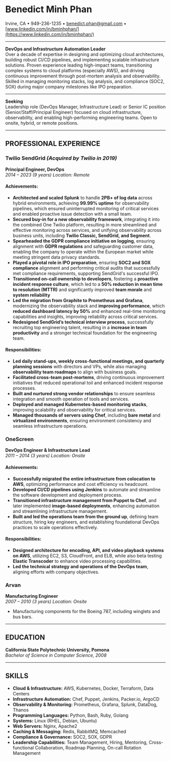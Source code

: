 # Benedict Minh Phan

Irvine, CA • 949-236-1235 • [benedict.phan@gmail.com](mailto:benedict.phan@gmail.com) • [www.linkedin.com/in/bminhphan/](https://www.linkedin.com/in/bminhphan/)

---

**DevOps and Infrastructure Automation Leader**  
Over a decade of expertise in designing and optimizing cloud architectures, building robust CI/CD pipelines, and implementing scalable infrastructure solutions. Proven experience leading high-impact teams, transitioning complex systems to cloud platforms (especially AWS), and driving continuous improvement through post-mortem analysis and observability. Skilled in managing monitoring stacks, log analysis, and compliance (SOC2, SOX) during major company milestones like IPO preparation.

---

**Seeking**  
Leadership role (DevOps Manager, Infrastructure Lead) or Senior IC position (Senior/Staff/Principal Engineer) focused on cloud infrastructure, observability, and enabling high-performing engineering teams.
Open to onsite, hybrid, or remote positions.

---

## PROFESSIONAL EXPERIENCE

### Twilio SendGrid *(Acquired by Twilio in 2019)*  
**Principal Engineer, DevOps**  
*2014 – 2023 (9 years)*
*Location: Remote*

#### Achievements:
- **Architected and scaled Splunk** to handle **2PB+ of log data** across hybrid environments, achieving **99.99% uptime** for observability pipelines, which ensured uninterrupted monitoring of critical services and enabled proactive issue detection with a small team.
- **Secured buy-in for a new observability framework**, integrating it into the combined One Twilio platform, resulting in more streamlined and effective monitoring across services, and unifying observability across business units, including **Twilio Classic, SendGrid, and Segment**.
- **Spearheaded the GDPR compliance initiative on logging**, ensuring alignment with **GDPR regulations** and safeguarding customer data, enabling the company to operate within the European market while meeting stringent data privacy standards.
- **Played a pivotal role in IPO preparation**, ensuring **SOC2 and SOX compliance** alignment and performing critical audits that successfully met compliance requirements, supporting SendGrid's successful IPO.
- **Transitioned on-call ownership to developers**, fostering a **proactive incident response culture**, which led to a **50% reduction in mean time to resolution (MTTR)** and significantly improved **team morale** and **system reliability**
- **Led the migration from Graphite to Prometheus and Grafana**, modernizing the observability stack and **improving performance**, which **reduced dashboard latency by 50%** and enhanced real-time monitoring capabilities and insights, improving reliability across critical services.
- **Redesigned SendGrid’s technical interview process**, successfully recruiting top engineering talent, resulting in a **increase in team productivity** and a stronger technical foundation for the engineering team.

#### Responsibilities:
- **Led daily stand-ups, weekly cross-functional meetings, and quarterly planning sessions** with directors and VPs, while also managing **observability team roadmaps** to align with business goals.
- **Facilitated cross-team post-mortems**, driving continuous improvement initiatives that reduced operational toil and enhanced incident response processes.
- **Built and nurtured strong vendor relationships** to ensure seamless integration and smooth operation of tools and services.
- **Deployed and managed Kubernetes-based monitoring stacks**, improving scalability and observability for critical services.
- **Managed thousands of servers using Chef**, including **bare metal** and **virtualized environments**, ensuring environment consistency and seamless infrastructure operations.

### OneScreen  
**DevOps Engineer & Infrastructure Lead**  
*2011 – 2014 (3 years)*
*Location: Onsite*

#### Achievements:
- **Successfully migrated the entire infrastructure from colocation to AWS**, optimizing performance and cost efficiency vs headcount.
- **Developed CI/CD pipelines using Jenkins** to automate and streamline the software development and deployment process.
- **Transitioned infrastructure management from Puppet to Chef**, and later implemented **image-based deployments**, enhancing automation and streamlining infrastructure management.
- **Built and led the operations team from the ground up**, defining team structure, hiring key engineers, and establishing foundational DevOps practices to scale operations effectively.

#### Responsibilities:
- **Designed architecture for encoding, API, and video playback systems on AWS**, utilizing EC2, S3, CloudFront, and ELB, while also beta testing **Elastic Transcoder** to enhance video processing capabilities.
- **Led the technical strategy and operations of the DevOps team**, aligning efforts with company objectives.

### Arvan  
**Manufacturing Engineer**  
*2007 – 2010 (3 years)*
*Location: Onsite*
- Manufacturing components for the Boeing 787, including winglets and bus bars.

---

## EDUCATION

**California State Polytechnic University, Pomona**  
*Bachelor of Science in Computer Science, 2008*

---

## SKILLS

- **Cloud & Infrastructure:** AWS, Kubernetes, Docker, Terraform, Data Centers
- **Infrastructure Automation:** Chef, Puppet, Jenkins, Packer.io, ArgoCD
- **Observability & Monitoring:** Prometheus, Grafana, Splunk, DataDog, Thanos
- **Programming Languages:** Python, Bash, Ruby, Golang
- **Systems:** Linux (RHEL, Debian, Ubuntu)
- **Web Servers:** Nginx, Apache2
- **Caching & Messaging:** Redis, RabbitMQ, Memcached
- **Compliance & Governance:** SOC2, SOX, GDPR
- **Leadership Capabilities:** Team Management, Hiring, Mentoring, Cross-functional Collaboration, Roadmap Planning, On-call Rotation Management